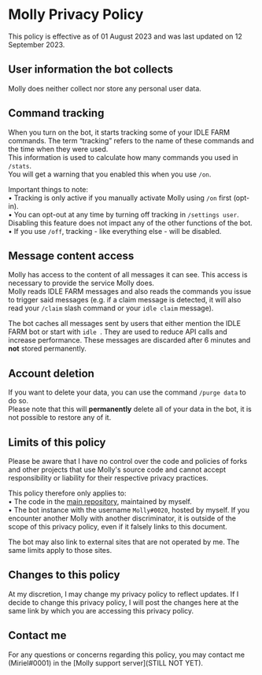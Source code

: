# Molly Privacy Policy

This policy is effective as of 01 August 2023 and was last updated on 12 September 2023.  

## User information the bot collects

Molly does neither collect nor store any personal user data.  

## Command tracking

When you turn on the bot, it starts tracking some of your IDLE FARM commands. The term “tracking” refers to the name of these commands and the time when they were used.  
This information is used to calculate how many commands you used in `/stats`.  
You will get a warning that you enabled this when you use `/on`.  

Important things to note:  
• Tracking is only active if you manually activate Molly using `/on` first (opt-in).  
• You can opt-out at any time by turning off tracking in `/settings user`. Disabling this feature does not impact any of the other functions of the bot.  
• If you use `/off`, tracking - like everything else - will be disabled.  

## Message content access

Molly has access to the content of all messages it can see. This access is necessary to provide the service Molly does.  
Molly reads IDLE FARM messages and also reads the commands you issue to trigger said messages (e.g. if a claim message is detected, it will also read your `/claim` slash command or your `idle claim` message).  

The bot caches all messages sent by users that either mention the IDLE FARM bot or start with `idle `. They are used to reduce API calls and increase performance. These messages are discarded after 6 minutes and **not** stored permanently.  

## Account deletion

If you want to delete your data, you can use the command `/purge data` to do so.  
Please note that this will **permanently** delete all of your data in the bot, it is not possible to restore any of it.  

## Limits of this policy

Please be aware that I have no control over the code and policies of forks and other projects that use Molly's source code and cannot accept responsibility or liability for their respective privacy practices.  

This policy therefore only applies to:  
• The code in the [main repository](https://github.com/Miriel-py/Molly), maintained by myself.  
• The bot instance with the username `Molly#0020`, hosted by myself. If you encounter another Molly with another discriminator, it is outside of the scope of this privacy policy, even if it falsely links to this document.  

The bot may also link to external sites that are not operated by me. The same limits apply to those sites.  

## Changes to this policy

At my discretion, I may change my privacy policy to reflect updates. If I decide to change this privacy policy, I will post the changes here at the same link by which you are accessing this privacy policy.  

## Contact me

For any questions or concerns regarding this policy, you may contact me (Miriel#0001) in the [Molly support server](STILL NOT YET).
